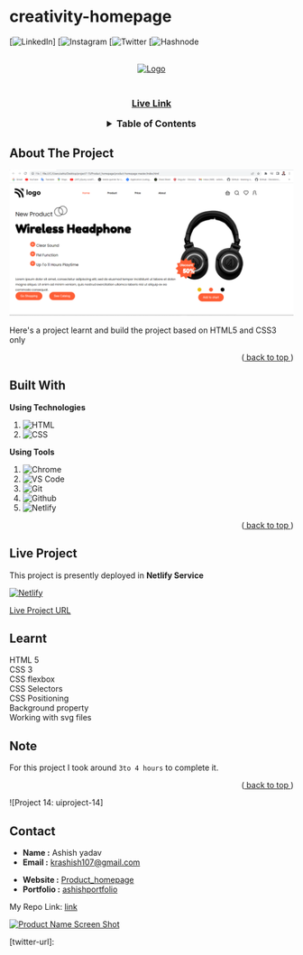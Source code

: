 # creativity-homepage
<div id="top"></div>

<!-- Social Links -->

[![LinkedIn][linkedin-shield]]
[![Instagram][instagram-shield]
[![Twitter][twitter-shield]
[![Hashnode][hashnode-shield]

<!-- PROJECT LOGO -->
<br />
   <div align="center">
<!--  creativity-homepage-->
   <a href="https://github.com/ashish259/Product_homepage/blob/main/producthomepagesss.png?raw=true">     
    <img src="https://learncodeonline.in/mascot.png" alt="Logo" width="80">
   </a>
   </div>

<h3 align="center">  <h3>

  <p align="center">
    <br />
<!-- put link live website     -->
    <a href="https://papaya-druid-cb2f9c.netlify.app/">Live Link</a>
  </p>
</div>

<!-- TABLE OF CONTENTS -->
<details align="center">
  <summary>Table of Contents</summary>
  <ol>
    <li>
      <a href="#about-the-project">About The Project</a>
    </li>
    <li><a href="#built-with">Built With</a></li>
    <li><a href="#live-project">Live Project</a></li>
    <li><a href="#learnt">Learnt</a></li>
    <li><a href="#contact">About Me</a></li>

  </ol>
</details>

<!-- ABOUT THE PROJECT -->

## About The Project
<!-- write prohect no and ss of project homepage  -->
![Project 14: uiproject-14](https://github.com/ashish259/Product_homepage/blob/main/producthomepagesss.png?raw=true)

Here's a project learnt and build the project based on HTML5 and CSS3 only

<p align="right">(<a href="#top"> back to top </a>)</p>

## Built With

**Using Technologies**

1. ![HTML][html-shield]
2. ![CSS][css-shield]

**Using Tools**

1. ![Chrome][chrome-shield]
2. ![VS Code][vscode-shield]
3. ![Git][git-shield]
4. ![Github][github-shield]
5. ![Netlify][netlify-shield]

<p align="right">(<a href="#top"> back to top </a>)</p>

## Live Project

This project is presently deployed in **Netlify Service**

[![Netlify][netlify-shield]][project-url]
<!--put live project url netlify  -->
[Live Project URL](https://papaya-druid-cb2f9c.netlify.app/)

<!-- LEARNT -->

## Learnt

 HTML 5 <br>
 CSS 3  <br>
 CSS flexbox  <br>
 CSS Selectors  <br>
 CSS Positioning  <br>
 Background property  <br>
 Working with svg files  <br>
<!-- NOTE -->

## Note

For this project I took around `3to 4 hours` to complete it. 

<p align="right">(<a href="#top"> back to top </a>)</p>

<!--put hole page ss  -->
![Project 14: uiproject-14]


<!-- CONTACT -->

## Contact

- **Name :** Ashish yadav
- **Email :** krashish107@gmail.com
<!--put link of live netlify    -->
- **Website :** [Product_homepage](https://papaya-druid-cb2f9c.netlify.app/)
- **Portfolio :** [ashishportfolio](https://lustrous-frangollo-0dd873.netlify.app/)

My Repo Link: [link](https://github.com/ashish259?tab=repositories)

<!-- BACK TO TOP -->

[![Product Name Screen Shot][backtotop-shield]](#top)

<!-- MARKDOWN LINKS & IMAGES -->

<!-- Linkedin -->

[linkedin-shield]: https://img.shields.io/badge/-LinkedIn-black.svg?style=for-the-badge&logo=linkedin&colorB=0B5FBB
[linkedin-url]: https://www.linkedin.com/in/ashish-20164b176/

<!-- Instagram -->

[instagram-shield]: https://img.shields.io/badge/Instagram-%23E4405F.svg?style=for-the-badge&logo=Instagram&logoColor=white
[instagram-url]: https://www.instagram.com/kr.ashish107/

<!-- Twitter -->

[twitter-shield]: https://img.shields.io/badge/Twitter-%231DA1F2.svg?style=for-the-badge&logo=Twitter&logoColor=white
[twitter-url]: 

<!-- Hashnode -->

[hashnode-shield]: https://img.shields.io/badge/Hashnode-2962FF?style=for-the-badge&logo=hashnode&logoColor=white
[hashnode-url]: https://startcode.hashnode.dev/

<!-- Back to Top -->

[backtotop-shield]: https://img.shields.io/badge/Back%20to%20Top-%5E-brightgreen

<!-- Tools and Technologies -->

[html-shield]: https://img.shields.io/badge/html5-%23E34F26.svg?style=for-the-badge&logo=html5&logoColor=white
[css-shield]: https://img.shields.io/badge/css3-%231572B6.svg?style=for-the-badge&logo=css3&logoColor=white
[vscode-shield]: https://img.shields.io/badge/Visual%20Studio%20Code-0078d7.svg?style=for-the-badge&logo=visual-studio-code&logoColor=white
[chrome-shield]: https://img.shields.io/badge/Google%20Chrome-4285F4?style=for-the-badge&logo=GoogleChrome&logoColor=white
[netlify-shield]: https://img.shields.io/badge/netlify-%23000000.svg?style=for-the-badge&logo=netlify&logoColor=#00C7B7
[git-shield]: https://img.shields.io/badge/git-%23F05033.svg?style=for-the-badge&logo=git&logoColor=white
[github-shield]: https://img.shields.io/badge/github-%23121011.svg?style=for-the-badge&logo=github&logoColor=white

<!-- Project screenshot -->

[product-screenshot]:https://github.com/ashish259/Developer_landing_website/blob/main/developer_landinpage.png?raw=true
[project-url]: https://github.com/ashish259/Developer_landing_website

